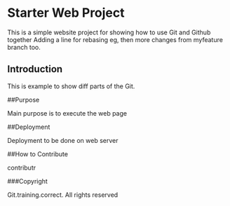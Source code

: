 # Starter Web Project

This is a simple website project for showing how to use Git and Github together
Adding a line for rebasing eg, then more changes from myfeature branch too.

## Introduction

This is example to show diff parts of the Git.

##Purpose

Main purpose is to execute the web page

##Deployment

Deployment to be done on web server

##How to Contribute

contributr

###Copyright

Git.training.correct. All rights reserved
